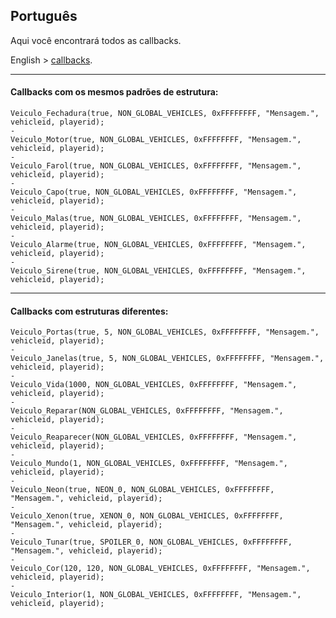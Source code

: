 ## Português

Aqui você encontrará todos as callbacks.

English > [callbacks](https://github.com/ocalasans/Veiculo-Funcoes/blob/main/others/callbacks.eng.md).

-----------------------

#### Callbacks com os mesmos padrões de estrutura:
```pawn
Veiculo_Fechadura(true, NON_GLOBAL_VEHICLES, 0xFFFFFFFF, "Mensagem.", vehicleid, playerid);
-
Veiculo_Motor(true, NON_GLOBAL_VEHICLES, 0xFFFFFFFF, "Mensagem.", vehicleid, playerid);
-
Veiculo_Farol(true, NON_GLOBAL_VEHICLES, 0xFFFFFFFF, "Mensagem.", vehicleid, playerid);
-
Veiculo_Capo(true, NON_GLOBAL_VEHICLES, 0xFFFFFFFF, "Mensagem.", vehicleid, playerid);
-
Veiculo_Malas(true, NON_GLOBAL_VEHICLES, 0xFFFFFFFF, "Mensagem.", vehicleid, playerid);
-
Veiculo_Alarme(true, NON_GLOBAL_VEHICLES, 0xFFFFFFFF, "Mensagem.", vehicleid, playerid);
-
Veiculo_Sirene(true, NON_GLOBAL_VEHICLES, 0xFFFFFFFF, "Mensagem.", vehicleid, playerid);
```

-----------------------

#### Callbacks com estruturas diferentes:
```pawn
Veiculo_Portas(true, 5, NON_GLOBAL_VEHICLES, 0xFFFFFFFF, "Mensagem.", vehicleid, playerid);
-
Veiculo_Janelas(true, 5, NON_GLOBAL_VEHICLES, 0xFFFFFFFF, "Mensagem.", vehicleid, playerid);
-
Veiculo_Vida(1000, NON_GLOBAL_VEHICLES, 0xFFFFFFFF, "Mensagem.", vehicleid, playerid);
-
Veiculo_Reparar(NON_GLOBAL_VEHICLES, 0xFFFFFFFF, "Mensagem.", vehicleid, playerid);
-
Veiculo_Reaparecer(NON_GLOBAL_VEHICLES, 0xFFFFFFFF, "Mensagem.", vehicleid, playerid);
-
Veiculo_Mundo(1, NON_GLOBAL_VEHICLES, 0xFFFFFFFF, "Mensagem.", vehicleid, playerid);
-
Veiculo_Neon(true, NEON_0, NON_GLOBAL_VEHICLES, 0xFFFFFFFF, "Mensagem.", vehicleid, playerid);
-
Veiculo_Xenon(true, XENON_0, NON_GLOBAL_VEHICLES, 0xFFFFFFFF, "Mensagem.", vehicleid, playerid);
-
Veiculo_Tunar(true, SPOILER_0, NON_GLOBAL_VEHICLES, 0xFFFFFFFF, "Mensagem.", vehicleid, playerid);
-
Veiculo_Cor(120, 120, NON_GLOBAL_VEHICLES, 0xFFFFFFFF, "Mensagem.", vehicleid, playerid);
-
Veiculo_Interior(1, NON_GLOBAL_VEHICLES, 0xFFFFFFFF, "Mensagem.", vehicleid, playerid);
```
